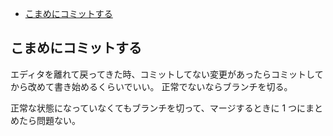 - [こまめにコミットする](#こまめにコミットする)

## こまめにコミットする

エディタを離れて戻ってきた時、コミットしてない変更があったらコミットしてから改めて書き始めるくらいでいい。
正常でないならブランチを切る。

正常な状態になっていなくてもブランチを切って、マージするときに 1 つにまとめたら問題ない。
